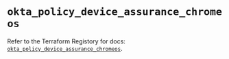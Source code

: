 # `okta_policy_device_assurance_chromeos`

Refer to the Terraform Registory for docs: [`okta_policy_device_assurance_chromeos`](https://registry.terraform.io/providers/okta/okta/4.6.1/docs/resources/policy_device_assurance_chromeos).
